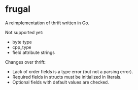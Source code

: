frugal
======

A reimplementation of thrift written in Go.

Not supported yet:
 - byte type
 - cpp\_type
 - field attribute strings

Changes over thrift:
 - Lack of order fields is a type error (but not a parsing error).
 - Required fields in structs must be initialized in literals.
 - Optional fields with default values are checked.
